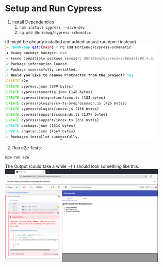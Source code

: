 # Setup and Run Cypress

1. Install Dependencies 
   1. `npm install cypress --save-dev`
   2. `ng add @briebug/cypress-schematic`

(It might be already installed and added so just run npm i instead)
![img.png](../assets/img.png)

2. Run e2e Tests:

```ecmascript 6
npm run e2e
```
The Output (could take a while ;-) ) should look something like this:
![img.png](../assets/img1.png)

